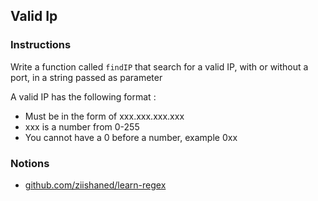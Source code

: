 ## Valid Ip

### Instructions

Write a function called `findIP` that search for a valid IP, with or without a port, in a string passed as parameter

A valid IP has the following format :

- Must be in the form of xxx.xxx.xxx.xxx
- xxx is a number from 0-255
- You cannot have a 0 before a number, example 0xx


### Notions

- [github.com/ziishaned/learn-regex](https://github.com/ziishaned/learn-regex)
